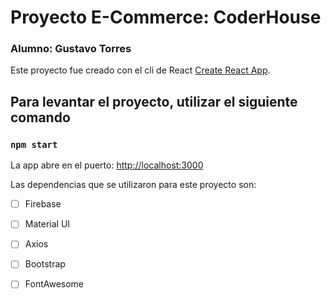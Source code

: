 # Proyecto E-Commerce: CoderHouse

### Alumno: Gustavo Torres

Este proyecto fue creado con el cli de React [Create React App](https://github.com/facebook/create-react-app).

## Para levantar el proyecto, utilizar el siguiente comando

### `npm start`

La app abre en el puerto:  [http://localhost:3000](http://localhost:3000)

Las dependencias que se utilizaron para este proyecto son: 

- [ ] Firebase
- [ ] Material UI
- [ ] Axios
- [ ] Bootstrap
- [ ] FontAwesome


<!-- ![172273839-638b3ea2-95c3-4079-8ce0-8010f58fcc8b](https://user-images.githubusercontent.com/81595307/178622492-b920d59b-44bd-4a54-aa0b-24fd0e2ac4c1.png) -->



